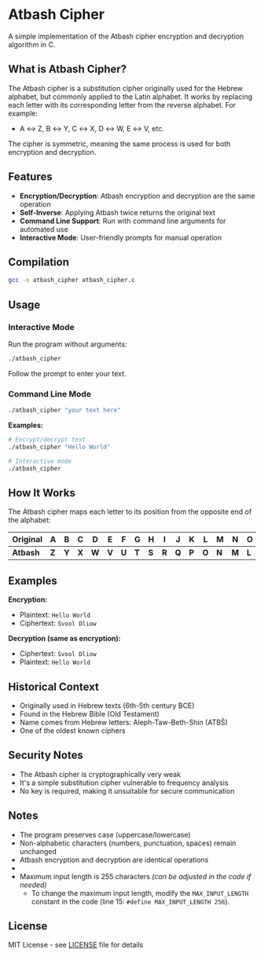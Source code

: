 # Atbash Cipher

A simple implementation of the Atbash cipher encryption and decryption algorithm in C.

## What is Atbash Cipher?

The Atbash cipher is a substitution cipher originally used for the Hebrew alphabet, but commonly applied to the Latin alphabet. It works by replacing each letter with its corresponding letter from the reverse alphabet. For example:
- A ↔ Z, B ↔ Y, C ↔ X, D ↔ W, E ↔ V, etc.

The cipher is symmetric, meaning the same process is used for both encryption and decryption.

## Features

- **Encryption/Decryption**: Atbash encryption and decryption are the same operation
- **Self-Inverse**: Applying Atbash twice returns the original text
- **Command Line Support**: Run with command line arguments for automated use
- **Interactive Mode**: User-friendly prompts for manual operation

## Compilation

```bash
gcc -o atbash_cipher atbash_cipher.c
```

## Usage

### Interactive Mode

Run the program without arguments:

```bash
./atbash_cipher
```

Follow the prompt to enter your text.

### Command Line Mode

```bash
./atbash_cipher "your text here"
```

**Examples:**

```bash
# Encrypt/decrypt text
./atbash_cipher "Hello World"

# Interactive mode
./atbash_cipher
```

## How It Works

The Atbash cipher maps each letter to its position from the opposite end of the alphabet:

| Original   | A     | B     | C     | D     | E     | F     | G     | H     | I     | J     | K     | L     | M     | N     | O     | P     | Q     | R     | S     | T     | U     | V     | W     | X     | Y     | Z     |
|------------|-------|-------|-------|-------|-------|-------|-------|-------|-------|-------|-------|-------|-------|-------|-------|-------|-------|-------|-------|-------|-------|-------|-------|-------|-------|-------|
| **Atbash** | **Z** | **Y** | **X** | **W** | **V** | **U** | **T** | **S** | **R** | **Q** | **P** | **O** | **N** | **M** | **L** | **K** | **J** | **I** | **H** | **G** | **F** | **E** | **D** | **C** | **B** | **A** |

## Examples

**Encryption:**
- Plaintext: `Hello World`
- Ciphertext: `Svool Dliow`

**Decryption (same as encryption):**
- Ciphertext: `Svool Dliow`
- Plaintext: `Hello World`

## Historical Context

- Originally used in Hebrew texts (6th-5th century BCE)
- Found in the Hebrew Bible (Old Testament)
- Name comes from Hebrew letters: Aleph-Taw-Beth-Shin (ATBŠ)
- One of the oldest known ciphers

## Security Notes

- The Atbash cipher is cryptographically very weak
- It's a simple substitution cipher vulnerable to frequency analysis
- No key is required, making it unsuitable for secure communication

## Notes

- The program preserves case (uppercase/lowercase)
- Non-alphabetic characters (numbers, punctuation, spaces) remain unchanged
- Atbash encryption and decryption are identical operations
- 
- Maximum input length is 255 characters _(can be adjusted in the code if needed)_
  - To change the maximum input length, modify the `MAX_INPUT_LENGTH` constant in the code (line 15: `#define MAX_INPUT_LENGTH 256`).

## License

MIT License - see [LICENSE](/LICENSE) file for details
